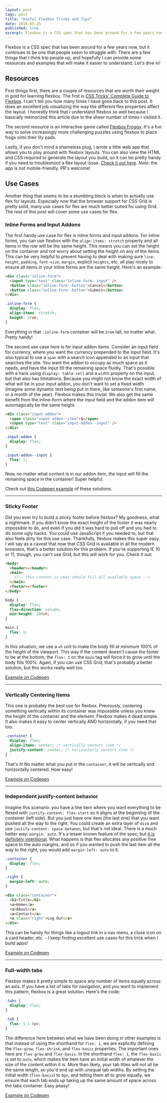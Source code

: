 ```yaml
---
layout: post
tags: post
title: "Useful Flexbox Tricks and Tips"
date: 2018-05-25
published: true
excerpt: Flexbox is a CSS spec that has been around for a few years now, but it continues to be one that people seem to struggle with. There are a few things that I think trip people up, and hopefully I can provide some resources and examples that will make it easier to understand.
---
```


Flexbox is a CSS spec that has been around for a few years now, but it continues to be one that people seem to struggle with. There are a few things that I think trip people up, and hopefully I can provide some resources and examples that will make it easier to understand. Let's dive in!

## Resources

First things first, there are a couple of resources that are worth their weight in gold for learning flexbox. The first is [CSS Tricks' Complete Guide to Flexbox](https://css-tricks.com/snippets/css/a-guide-to-flexbox/). I can't tell you how many times I have gone back to this post. It does an excellent job visualizing the way the different flex properties affect the layout. I honestly think that I understand flexbox so well because I basically memorized this article due to the sheer number of times I visited it.

The second resource is an interactive game called [Flexbox Froggy](https://flexboxfroggy.com/). It's a fun way to solve increasingly more challenging puzzles using flexbox to place frogs onto their lily pads.

Lastly, if you don't mind a shameless plug, I wrote a little web app that allows you to play around with flexbox layouts. You can also view the HTML and CSS required to generate the layout you build, so it can be pretty handy if you need to troubleshoot a flex layout issue. [Check it out here](https://flexbox.mcbride.tech/). *Note:* the app is not mobile-friendly. PR's welcome!

## Use Cases

Another thing that seems to be a stumbling block is when to actually use flex for layouts. Especially now that the browser support for CSS Grid is pretty solid, many use cases for flex are much better suited for using Grid. The rest of this post will cover some use cases for flex.

### Inline Forms and Input Addons

The first handy use case for flex is inline forms and input addons. For inline forms, you can use flexbox with the `align-items: stretch` property and all items in the row will be the same height. This means you can set the height on the container and not worry about setting the height on any of the items. This can be very helpful to prevent having to deal with making sure `line-height`, `padding`, `font-size`, `margin`, explicit `heights`, etc. all play nicely to ensure all items in your inline forms are the same height. Here's an example:

```html
<div class="inline-form">
  <input type="text" class="inline-form--input" />
  <button class="inline-form--button">Cancel</button>
  <button class="inline-form--button">Submit</button>
</div>
```

```css
.inline-form {
  display: flex;
  align-items: stretch;
  height: 2rem;
}
```

Everything in that `.inline-form` container will be `2rem` tall, no matter what. Pretty handy!

The second use case here is for input addon items. Consider an input field for currency, where you want the currency prepended to the input field. It's also typical to use a `span` with a search icon appended to an input that searches the site. You want the addon to occupy as much space as it needs, and have the input fill the remaining space fluidly. That's possible with a hack using `display: table-cell` and a `width` property on the input, but that also has limitations. Because you might not know the exact width of what will be in your input addon, you don't want to set a fixed width (imagine some dynamic text being put in there, like someone's first name, or a month of the year). Flexbox makes this trivial. We also get the same benefit from the inline-form where the input field and the addon item will automagically be the same height.

```html
<div class="input-addon">
  <span class="input-addon--item">$</span>
  <input type="text" class="input-addon--input" />
</div>
```

```css
.input-addon {
  display: flex;
}

.input-addon--input {
  flex: 1;
}
```

Now, no matter what content is in our addon item, the input will fill the remaining space in the container! Super helpful.

Check out [this Codepen example](https://codepen.io/mmcbride1007/pen/zjVqjN) of these solutions.

---

### Sticky Footer

Did you ever try to build a sticky footer before flexbox? My goodness, what a nightmare. If you didn't know the exact height of the footer it was nearly impossible to do, and even if you did it was hard to pull off and you had to do some ugly hacks. You could use JavaScript if you needed to, but that also feels dirty for this use case. Thankfully, flexbox makes this super easy. I will say as a caveat that now that CSS Grid is available in all the modern browsers, that's a better solution for this problem. If you're supporting IE 10 or 11, though, you can't use Grid, but this will work for you. Check it out:

```html
<body>
  <header></header>
  <main>
    <!-- this content is what should fill all available space -->
  </main>
  <footer></footer>
</body>
```

```css
body {
  display: flex;
  flex-direction: column;
  min-height: 100vh;
}

main {
  flex: 1;
}
```

In this situation, we use a `vh` unit to make the body fill at *minimum* 100% of the height of the viewport. This way if the content doesn't cause the footer to be at the bottom, the `flex: 1` on the `main` tag will force it to grow until the body fills 100%. Again, if you can use CSS Grid, that's probably a better solution, but this works really well too.

[Example on Codepen](https://codepen.io/mmcbride1007/pen/bMPjje)

---

### Vertically Centering Items

This one is probably the best use for flexbox. Previously, centering something vertically within its container was impossible unless you knew the height of the container and the element. Flexbox makes it dead simple. It also makes it easy to center vertically AND horizontally, if you need that too.

```css
.container {
  display: flex;
  align-items: center; /* vertically centers item */
  justify-content: center; /* horizontally centers item */
}
```

That's it! No matter what you put in the `container`, it will be vertically and horizontally centered. How easy!

[Example on Codepen](https://codepen.io/mmcbride1007/pen/OZewrM)

---

### Independent justify-content behavior

Imagine this scenario: you have a line item where you want everything to be flexed with `justify-content: flex-start` so it aligns at the beginning of the container (left side). But you just have one item (the last one) that you want pushed all the way to the right. You could create an extra layer of `div`s and use `justify-content: space-between`, but that's not ideal. There is a much better way: `margin: auto`. It's a lesser known feature of the spec, but [it is definitely intentional](https://www.w3.org/TR/css-flexbox-1/#auto-margins). What happens is that flex allocates any positive free space to the auto margins, and so if you wanted to push the last item all the way to the right, you would add `margin-left: auto` to it.

  ```css
  .container {
    display: flex;
  }

  .right {
    margin-left: auto;
  }
  ```

  ```html
  <div class="container">
    <h2>Title</h2>
    <a>Home</a>
    <a>About</a>
    <a>Contact</a>
    <a class="right">Log Out</a>
  </div>
  ```

This can be handy for things like a logout link in a nav menu, a close icon on a card header, etc. - I keep finding excellent use cases for this trick when I build apps!

[Example on Codepen](https://codepen.io/mmcbride1007/pen/VxJBqJ)

---

### Full-width tabs

Flexbox makes it pretty simple to space any number of items equally across an axis. If you have a list of tabs for navigation, and you want to implement this pattern, flexbox is a great solution. Here's the code:

```css
.tabs {
  display: flex;
}

.tab {
  flex: 1 1 0px;
}
```

The difference here between what we have been doing in other examples is that instead of using the shorthand for `flex: 1`, we are explicitly defining the `flex-grow`, `flex-shrink`, and `flex-basis` properties. The important ones here are `flex-grow` and `flex-basis`. In the shorthand `flex: 1`, the `flex-basis` is set to `auto`, which makes the item have an initial width of whatever the size of the content within it is. More than likely, your tab titles will not all be the same length, so you'd end up with unequal tab widths. By setting the initial width (`flex-basis`) to `0px`, and telling them all to grow equally, we ensure that each tab ends up taking up the same amount of space across the tabs container. Easy peasy!

[Example on Codepen](https://codepen.io/mmcbride1007/pen/QrXVvQ)
